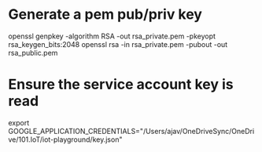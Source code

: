 # Generate a pem pub/priv key
openssl genpkey -algorithm RSA -out rsa_private.pem -pkeyopt rsa_keygen_bits:2048
openssl rsa -in rsa_private.pem -pubout -out rsa_public.pem

# Ensure the service account key is read
export GOOGLE_APPLICATION_CREDENTIALS="/Users/ajav/OneDriveSync/OneDrive/101.IoT/iot-playground/key.json"